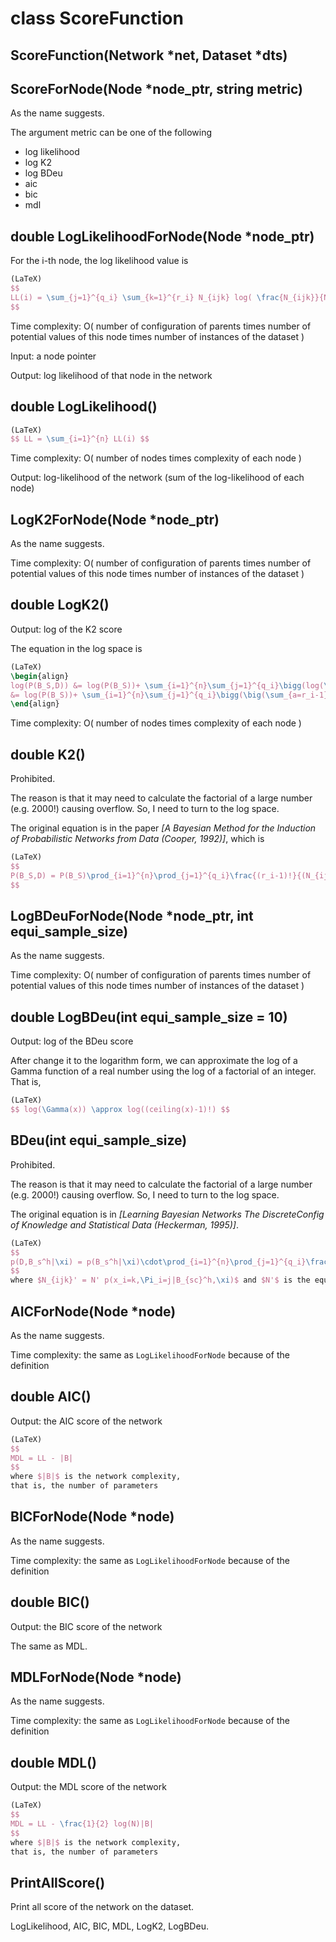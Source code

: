 # class ScoreFunction

## ScoreFunction(Network \*net, Dataset \*dts)

## ScoreForNode(Node \*node_ptr, string metric)

As the name suggests.

The argument metric can be one of the following

* log likelihood
* log K2
* log BDeu
* aic
* bic
* mdl

## double LogLikelihoodForNode(Node \*node_ptr)

For the i-th node, the log likelihood value is

```LaTeX
(LaTeX)
$$
LL(i) = \sum_{j=1}^{q_i} \sum_{k=1}^{r_i} N_{ijk} log( \frac{N_{ijk}}{N_{ij}} )
$$
```

Time complexity: O( number of configuration of parents times number of potential values of this node times number of instances of the dataset )

Input: a node pointer

Output: log likelihood of that node in the network


## double LogLikelihood()

```LaTeX
(LaTeX)
$$ LL = \sum_{i=1}^{n} LL(i) $$
```

Time complexity: O( number of nodes times complexity of each node )

Output: log-likelihood of the network (sum of the log-likelihood of each node)

## LogK2ForNode(Node \*node_ptr)

As the name suggests.

Time complexity: O( number of configuration of parents times number of potential values of this node times number of instances of the dataset )

## double LogK2()

Output: log of the K2 score

The equation in the log space is

```LaTeX
(LaTeX)
\begin{align}
log(P(B_S,D)) &= log(P(B_S))+ \sum_{i=1}^{n}\sum_{j=1}^{q_i}\bigg(log(\frac{(r_i-1)!}{(N_{ij}+r_i-1)!})+\sum_{k=1}^{r_i}log(N_{ijk}!)\bigg) \\
&= log(P(B_S))+ \sum_{i=1}^{n}\sum_{j=1}^{q_i}\bigg(\big(\sum_{a=r_i-1}^{1}log(a)\big) - \big(\sum_{b=N_{ij}+r_i-1}^{1}log(b)\big)+\sum_{k=1}^{r_i}\sum_{c=N_{ijk}}^{1}log(c)\bigg)
\end{align}
```

Time complexity: O( number of nodes times complexity of each node )

## double K2()

Prohibited.

The reason is that it may need to calculate the factorial of a large number (e.g. 2000!) causing overflow. So, I need to turn to the log space.

The original equation is in the paper *[A Bayesian Method for the Induction of Probabilistic Networks from Data (Cooper, 1992)]*, which is

```LaTeX
(LaTeX)
$$
P(B_S,D) = P(B_S)\prod_{i=1}^{n}\prod_{j=1}^{q_i}\frac{(r_i-1)!}{(N_{ij}+r_i-1)!}\prod_{k=1}^{r_i}N_{ijk}!
$$
```

## LogBDeuForNode(Node \*node_ptr, int equi_sample_size)

As the name suggests.

Time complexity: O( number of configuration of parents times number of potential values of this node times number of instances of the dataset )

## double LogBDeu(int equi_sample_size = 10)

Output: log of the BDeu score

After change it to the logarithm form, we can approximate the log of a Gamma function of a real number using the log of a factorial of an integer. That is,

```LaTeX
(LaTeX)
$$ log(\Gamma(x)) \approx log((ceiling(x)-1)!) $$
```

## BDeu(int equi_sample_size)

Prohibited. 

The reason is that it may need to calculate the factorial of a large number (e.g. 2000!) causing overflow. So, I need to turn to the log space.

The original equation is in *[Learning Bayesian Networks The DiscreteConfig of Knowledge and Statistical Data (Heckerman, 1995)]*.

```LaTeX
(LaTeX)
$$
p(D,B_s^h|\xi) = p(B_s^h|\xi)\cdot\prod_{i=1}^{n}\prod_{j=1}^{q_i}\frac{\Gamma(N_{ij}')}{\Gamma(N_{ij}'+N_{ij})}\prod_{k=1}^{r_i}\frac{\Gamma(N_{ijk}'+N_{ijk})}{\Gamma(N_{ijk}')}
$$
where $N_{ijk}' = N' p(x_i=k,\Pi_i=j|B_{sc}^h,\xi)$ and $N'$ is the equivalent sample size
```

## AICForNode(Node \*node)

As the name suggests.

Time complexity: the same as `LogLikelihoodForNode` because of the definition

## double AIC()

Output: the AIC score of the network

```LaTeX
(LaTeX)
$$
MDL = LL - |B|
$$
where $|B|$ is the network complexity,
that is, the number of parameters
```

## BICForNode(Node \*node)

As the name suggests.

Time complexity: the same as `LogLikelihoodForNode` because of the definition

## double BIC()

Output: the BIC score of the network

The same as MDL.

## MDLForNode(Node \*node)

As the name suggests.

Time complexity: the same as `LogLikelihoodForNode` because of the definition

## double MDL()

Output: the MDL score of the network

```LaTeX
(LaTeX)
$$
MDL = LL - \frac{1}{2} log(N)|B|
$$
where $|B|$ is the network complexity,
that is, the number of parameters
```

## PrintAllScore()

Print all score of the network on the dataset.

LogLikelihood, AIC, BIC, MDL, LogK2, LogBDeu.